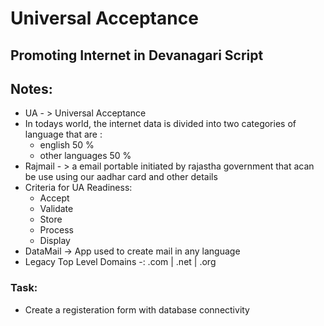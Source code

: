 # Universal Acceptance
## Promoting Internet in Devanagari Script

## Notes:
* UA - > Universal Acceptance
* In todays world, the internet data is divided into two categories of language that are :
  * english 50 %
  * other languages 50 %
* Rajmail - > a email portable initiated by rajastha government that acan be use using our aadhar card and other details
* Criteria for UA Readiness:
    * Accept
    * Validate
    * Store
    * Process
    * Display
* DataMail -> App used to create mail in any language
* Legacy Top Level Domains -: .com | .net | .org

### Task:
* Create a registeration form with database connectivity
